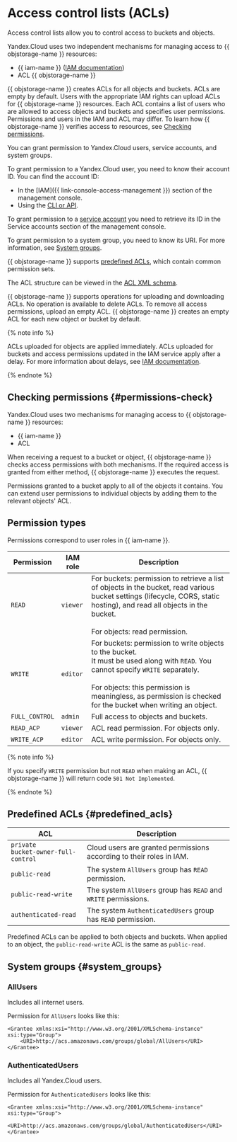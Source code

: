 # Access control lists (ACLs)

Access control lists allow you to control access to buckets and objects.

Yandex.Cloud uses two independent mechanisms for managing access to {{ objstorage-name }} resources:

- {{ iam-name }} ([IAM documentation](../../iam/concepts/index.md))
- ACL {{ objstorage-name }}

{{ objstorage-name }} creates ACLs for all objects and buckets. ACLs are empty by default. Users with the appropriate IAM rights can upload ACLs for {{ objstorage-name }} resources. Each ACL contains a list of users who are allowed to access objects and buckets and specifies user permissions. Permissions and users in the IAM and ACL may differ. To learn how {{ objstorage-name }} verifies access to resources, see  [Checking permissions](#permissions-check).

You can grant permission to Yandex.Cloud users, service accounts, and system groups.

To grant permission to a Yandex.Cloud user, you need to know their account ID. You can find the account ID:

- In the [IAM]({{ link-console-access-management }}) section of the management console.
- Using the [CLI or API](../../iam/operations/users/get.md).

To grant permission to a [service account](../../iam/concepts/users/service-accounts) you need to retrieve its ID in the Service accounts section of the management console.

To grant permission to a system group, you need to know its URI. For more information, see [System groups](#system_groups).

{{ objstorage-name }} supports [predefined ACLs](#predefined_acls), which contain common permission sets.

The ACL structure can be viewed in the [ACL XML schema](../s3/api-ref/acl/xmlscheme.md).

{{ objstorage-name }} supports operations for uploading and downloading ACLs. No operation is available to delete ACLs. To remove all access permissions, upload an empty ACL. {{ objstorage-name }} creates an empty ACL for each new object or bucket by default.

{% note info %}

ACLs uploaded for objects are applied immediately. ACLs uploaded for buckets and access permissions updated in the IAM service apply after a delay. For more information about delays, see [IAM documentation](../../iam/concepts/access-control/index.md).

{% endnote %}

## Checking permissions {#permissions-check}

Yandex.Cloud uses two mechanisms for managing access to {{ objstorage-name }} resources:

- {{ iam-name }}
- ACL

When receiving a request to a bucket or object, {{ objstorage-name }} checks access permissions with both mechanisms. If the required access is granted from either method, {{ objstorage-name }} executes the request.

Permissions granted to a bucket apply to all of the objects it contains.  You can extend user permissions to individual objects by adding them to the relevant objects' ACL.

## Permission types

Permissions correspond to user roles in {{ iam-name }}.

| Permission | IAM role | Description |
| -------------------- | ------------ | -------- |
| `READ` | `viewer` | For buckets: permission to retrieve a list of objects in the bucket, read various bucket settings (lifecycle, CORS, static hosting), and read all objects in the bucket.<br/><br/>For objects: read permission. |
| `WRITE` | `editor` | For buckets: permission to write objects to the bucket.<br/>It must be used along with `READ`. You cannot specify `WRITE` separately.<br/><br/>For objects: this permission is meaningless, as permission is checked for the bucket when writing an object. |
| `FULL_CONTROL` | `admin` | Full access to objects and buckets. |
| `READ_ACP` | `viewer` | ACL read permission. For objects only. |
| `WRITE_ACP` | `editor` | ACL write permission. For objects only. |

{% note info %}

If you specify `WRITE` permission but not `READ` when making an ACL, {{ objstorage-name }} will return code `501 Not Implemented`.

{% endnote %}

## Predefined ACLs {#predefined_acls}

| ACL | Description |
| ---- | --------- |
| `private`<br/>`bucket-owner-full-control` | Cloud users are granted permissions according to their roles in IAM. |
| `public-read` | The system `AllUsers` group has `READ` permission. |
| `public-read-write` | The system `AllUsers` group has `READ` and `WRITE` permissions. |
| `authenticated-read` | The system `AuthenticatedUsers` group has `READ` permission. |

Predefined ACLs can be applied to both objects and buckets. When applied to an object, the `public-read-write` ACL is the same as `public-read`.

## System groups {#system_groups}

### AllUsers

Includes all internet users.

Permission for `AllUsers` looks like this:

```
<Grantee xmlns:xsi="http://www.w3.org/2001/XMLSchema-instance" xsi:type="Group">
    <URI>http://acs.amazonaws.com/groups/global/AllUsers</URI>
</Grantee>
```

### AuthenticatedUsers

Includes all Yandex.Cloud users.

Permission for `AuthenticatedUsers` looks like this:

```
<Grantee xmlns:xsi="http://www.w3.org/2001/XMLSchema-instance" xsi:type="Group">
    <URI>http://acs.amazonaws.com/groups/global/AuthenticatedUsers</URI>
</Grantee>
```

